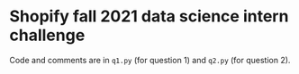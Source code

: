 # Shopify fall 2021 data science intern challenge
Code and comments are in `q1.py` (for question 1) and `q2.py` (for question 2).
